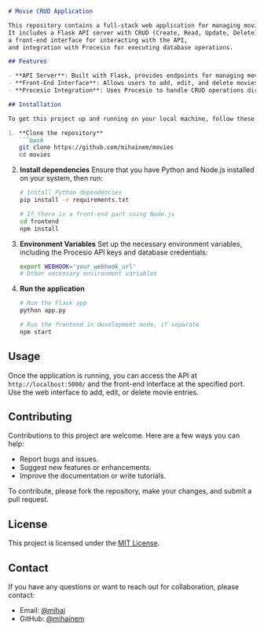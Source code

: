 ```markdown
# Movie CRUD Application

This repository contains a full-stack web application for managing movies.
It includes a Flask API server with CRUD (Create, Read, Update, Delete) operations,
a front-end interface for interacting with the API,
and integration with Procesio for executing database operations.

## Features

- **API Server**: Built with Flask, provides endpoints for managing movie entities.
- **Front-End Interface**: Allows users to add, edit, and delete movies.
- **Procesio Integration**: Uses Procesio to handle CRUD operations directly on the database.

## Installation

To get this project up and running on your local machine, follow these steps:

1. **Clone the repository**
   ```bash
   git clone https://github.com/mihainem/movies
   cd movies
   ```

2. **Install dependencies**
   Ensure that you have Python and Node.js installed on your system, then run:
   ```bash
   # Install Python dependencies
   pip install -r requirements.txt

   # If there is a front-end part using Node.js
   cd frontend
   npm install
   ```

3. **Environment Variables**
   Set up the necessary environment variables, including the Procesio API keys and database credentials:
   ```bash
   export WEBHOOK='your_webhook_url'
   # Other necessary environment variables
   ```

4. **Run the application**
   ```bash
   # Run the Flask app
   python app.py

   # Run the frontend in development mode, if separate
   npm start
   ```

## Usage

Once the application is running, you can access the API at `http://localhost:5000/` 
and the front-end interface at the specified port. Use the web interface to add, edit,
or delete movie entries.

## Contributing

Contributions to this project are welcome. Here are a few ways you can help:

- Report bugs and issues.
- Suggest new features or enhancements.
- Improve the documentation or write tutorials.

To contribute, please fork the repository, make your changes, and submit a pull request.

## License

This project is licensed under the [MIT License](LICENSE).

## Contact

If you have any questions or want to reach out for collaboration, please contact:

- Email: [@mihai](mailto:mihai@simion.dev)
- GitHub: [@mihainem](https://github.com/mihainem)
```
